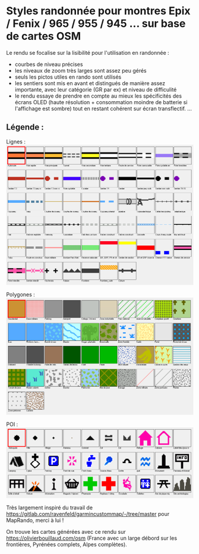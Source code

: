 # Styles randonnée pour montres Epix / Fenix / 965 / 955 / 945 ... sur base de cartes OSM #

Le rendu se focalise sur la lisibilité pour l'utilisation en randonnée :
- courbes de niveau précises
- les niveaux de zoom très larges sont assez peu gérés
- seuls les pictos utiles en rando sont utilisés
- les sentiers sont mis en avant et distingués de manière assez importante, avec leur catégorie (GR par ex) et niveau de difficulité
- le rendu essaye de prendre en compte au mieux les spécificités des écrans OLED (haute résolution + consommation moindre de batterie si l'affichage est sombre) tout en restant cohérent sur écran transflectif.
...

## Légende : ##

Lignes :
![Alt text](https://github.com/spfmoby/osm_nimrag/blob/master/legende/lines.png?raw=true "Lignes")

Polygones :
![Alt text](https://github.com/spfmoby/osm_nimrag/blob/master/legende/polygons.png?raw=true "Polygones")

POI :
![Alt text](https://github.com/spfmoby/osm_nimrag/blob/master/legende/poi.png?raw=true "POI")

Très largement inspiré du travail de https://gitlab.com/ravenfeld/garmincustommap/-/tree/master pour MapRando, merci à lui !

On trouve les cartes générées avec ce rendu sur https://olivierbouillaud.com/osm (France avec un large débord sur les frontières, Pyrénées complets, Alpes complètes).
